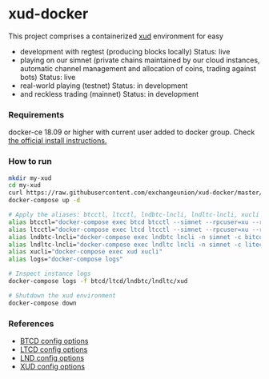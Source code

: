xud-docker
==========


This project comprises a containerized [xud](https://github.com/ExchangeUnion/xud) environment for easy
* development with regtest (producing blocks locally) Status: live
* playing on our simnet (private chains maintained by our cloud instances, automatic channel management and allocation of coins, trading against bots) Status: live
* real-world playing (testnet) Status: in development
* and reckless trading (mainnet) Status: in development

### Requirements

docker-ce 18.09 or higher with current user added to docker group. Check [the official install instructions.](https://docs.docker.com/install/)


### How to run

```bash
mkdir my-xud
cd my-xud
curl https://raw.githubusercontent.com/exchangeunion/xud-docker/master/xud-simnet/docker-compose.dist.yml > docker-compose.yml
docker-compose up -d

# Apply the aliases: btcctl, ltcctl, lndbtc-lncli, lndltc-lncli, xucli
alias btcctl="docker-compose exec btcd btcctl --simnet --rpcuser=xu --rpcpass=xu"
alias ltcctl="docker-compose exec ltcd ltcctl --simnet --rpcuser=xu --rpcpass=xu"
alias lndbtc-lncli="docker-compose exec lndbtc lncli -n simnet -c bitcoin"
alias lndltc-lncli="docker-compose exec lndltc lncli -n simnet -c litecoin"
alias xucli="docker-compose exec xud xucli"
alias logs="docker-compose logs"

# Inspect instance logs
docker-compose logs -f btcd/ltcd/lndbtc/lndltc/xud

# Shutdown the xud environment
docker-compose down
```

### References

* [BTCD config options](https://godoc.org/github.com/btcsuite/btcd)
* [LTCD config options](https://godoc.org/github.com/ltcsuite/ltcd)
* [LND config options](https://github.com/lightningnetwork/lnd/blob/master/sample-lnd.conf)
* [XUD config options](https://github.com/ExchangeUnion/xud/blob/master/sample-xud.conf)